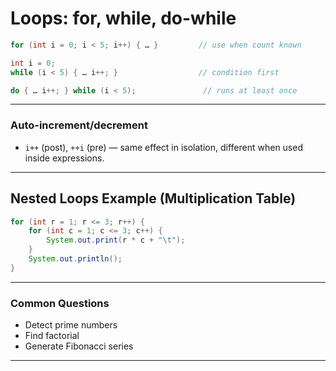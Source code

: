 # Loops: for, while, do-while

```java
for (int i = 0; i < 5; i++) { … }         // use when count known

int i = 0;
while (i < 5) { … i++; }                  // condition first

do { … i++; } while (i < 5);               // runs at least once
```

---

### Auto-increment/decrement

- `i++` (post), `++i` (pre) — same effect in isolation, different when used inside expressions.

---

## Nested Loops Example (Multiplication Table)

```java
for (int r = 1; r <= 3; r++) {
    for (int c = 1; c <= 3; c++) {
        System.out.print(r * c + "\t");
    }
    System.out.println();
}
```

---

### Common Questions

- Detect prime numbers
- Find factorial
- Generate Fibonacci series

---
